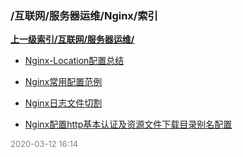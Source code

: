 ### /互联网/服务器运维/Nginx/索引


**[上一级索引/互联网/服务器运维/](/互联网/服务器运维/)**

- [Nginx-Location配置总结](/互联网/服务器运维/Nginx/Nginx-Location配置总结)

- [Nginx常用配置范例](/互联网/服务器运维/Nginx/Nginx常用配置范例)

- [Nginx日志文件切割](/互联网/服务器运维/Nginx/Nginx日志文件切割)

- [Nginx配置http基本认证及资源文件下载目录别名配置](/互联网/服务器运维/Nginx/Nginx配置http基本认证及资源文件下载目录别名配置)


<font size=2 color='grey'> 2020-03-12 16:14 </font>

